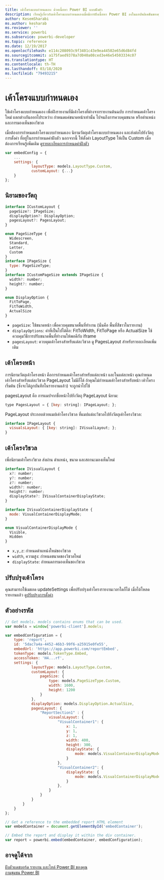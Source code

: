 ```yaml
---
title: เค้าโครงแบบกำหนดเอง ด้วยเนื้อหา Power BI แบบฝังตัว
description: เรียนรู้เกี่ยวกับเค้าโครงแบบกำหนดเองเมื่อมีการฝังเนื้อหา Power BI ลงในแอปพลิเคชันของคุณ
author: KesemSharabi
ms.author: kesharab
ms.reviewer: ''
ms.service: powerbi
ms.subservice: powerbi-developer
ms.topic: reference
ms.date: 12/19/2017
ms.openlocfilehash: e114c208093c9f3401c43e9ea44502e65d6d84fd
ms.sourcegitcommit: a175faed9378a7d040a08ced3e46e54503334c07
ms.translationtype: HT
ms.contentlocale: th-TH
ms.lasthandoff: 03/18/2020
ms.locfileid: "79493215"
---
```

# <a name="custom-layouts"></a>เค้าโครงแบบกำหนดเอง

ใช้เค้าโครงแบบกำหนดเอง เพื่อฝังรายงานที่มีเค้าโครงที่ต่างจากรายงานต้นฉบับ การกำหนดเค้าโครงใหม่ แตกต่างกันออกไประหว่าง กำหนดแค่ขนาดหน้าเท่านั้น ไปจนถึงการควบคุมขนาด หรือตำแหน่ง และการมองเห็นของวิชวล

เมื่อต้องการกำหนดเค้าโครงแบบกำหนดเอง นิยามวัตถุเค้าโครงแบบกำหนดเอง และส่งต่อไปยังวัตถุการตั้งค่า ที่อยู่ในการกำหนดค่าฝังตัว นอกจากนี้ ให้ตั้งค่า LayoutType ให้เป็น Custom เมื่อต้องการเรียนรู้เพิ่มเติม ดู[รายละเอียดการกำหนดค่าฝังตัว](https://github.com/Microsoft/PowerBI-JavaScript/wiki/Embed-Configuration-Details)

```javascript
var embedConfig = {
    ...
    settings: {
            layoutType: models.LayoutType.Custom,
            customLayout: {...}
    }
};
```

## <a name="object-definition"></a>นิยามของวัตถุ

```javascript
interface ICustomLayout {
  pageSize?: IPageSize;
  displayOption?: DisplayOption;
  pagesLayout?: PagesLayout;
}

enum PageSizeType {
  Widescreen,
  Standard,
  Letter,
  Custom
}
interface IPageSize {
  type: PageSizeType;
}
interface ICustomPageSize extends IPageSize {
  width?: number;
  height?: number;
}

enum DisplayOption {
  FitToPage,
  FitToWidth,
  ActualSize
}
```

- `pageSize`: ใช้ขนาดหน้า เพื่อควบคุมขนาดพื้นที่ทำงาน (นั่นคือ พื้นที่สีขาวในรายงาน)
- `displayOptions`: ค่าที่เป็นไปได้คือ: FitToWidth, FitToPage หรือ ActualSize ใช้ควบคุมวิธีการปรับขนาดพื้นที่ทำงานให้พอดีกับ iframe
- `pagesLayout`: ควบคุมเค้าโครงสำหรับแต่ละวิชวล ดู PagesLayout สำหรับรายละเอียดเพิ่มเติม

## <a name="pages-layout"></a>เค้าโครงหน้า

การนิยามวัตถุเค้าโครงหน้า คือการกำหนดเค้าโครงสำหรับแต่ละหน้า และในแต่ละหน้า คุณกำหนดเค้าโครงสำหรับแต่ละวิชวล
PageLayout ไม่มีก็ได้ ถ้าคุณไม่กำหนดเค้าโครงสำหรับหน้า เค้าโครงเริ่มต้น (ซึ่งจะได้ถูกบันทึกในรายงานแล้ว) จะถูกนำไปใช้

pagesLayout คือ การแมปจากชื่อหน้าไปยังวัตถุ PageLayout นิยาม:

```javascript
type PagesLayout = { [key: string]: IPageLayout; };
```

PageLayout ประกอบด้วยแมปเค้าโครงวิชวล ที่แมปแต่ละวิชวลไปยังวัตถุเค้าโครงวิชวล:

```javascript
interface IPageLayout {
  visualsLayout: { [key: string]: IVisualLayout; };
}
```

## <a name="visual-layout"></a>เค้าโครงวิชวล

เพื่อนิยามเค้าโครงวิชวล ส่งผ่าน ตำแหน่ง, ขนาด และสถานะมองเห็นใหม่

```javascript
interface IVisualLayout {
  x?: number;
  y?: number;
  z?: number;
  width?: number;
  height?: number;
  displayState?: IVisualContainerDisplayState;
}

interface IVisualContainerDisplayState {
  mode: VisualContainerDisplayMode;
}

enum VisualContainerDisplayMode {
  Visible,
  Hidden
}
```

- `x,y,z`: กำหนดตำแหน่งใหม่ของวิชวล
- `width`, ความสูง: กำหนดขนาดของวิชวลใหม่
- `displayState`: กำหนดการมองเห็นของวิชวล

## <a name="update-layout"></a>ปรับปรุงเค้าโครง

คุณสามารถใช้เมธอด updateSettings เพื่อปรับปรุงเค้าโครงรายงานเวลาใดก็ได้ เมื่อได้โหลดรายงานแล้ว ดู[ปรับปรุงการตั้งค่า](https://github.com/Microsoft/PowerBI-JavaScript/wiki/Update-Settings)

## <a name="code-example"></a>ตัวอย่างรหัส

```javascript
// Get models. models contains enums that can be used.
var models = window['powerbi-client'].models;

var embedConfiguration = {
    type: 'report',
    id: '5dac7a4a-4452-46b3-99f6-a25915e0fe55',
    embedUrl: 'https://app.powerbi.com/reportEmbed',
    tokenType: models.TokenType.Embed,
    accessToken: 'H4...rf',
    settings: {
            layoutType: models.LayoutType.Custom,
            customLayout: {
                pageSize: {
                    type: models.PageSizeType.Custom,
                    width: 1600,
                    height: 1200
                }
            },
            displayOption: models.DisplayOption.ActualSize,
            pagesLayout: {
                "ReportSection1" : {
                    visualsLayout: {
                        "VisualContainer1": {
                            x: 1,
                            y: 1,
                            z: 1,
                            width: 400,
                            height: 300,
                            displayState: {
                                mode: models.VisualContainerDisplayMode.Visible
                            }
                        },
                        "VisualContainer2": {
                            displayState: {
                                mode: models.VisualContainerDisplayMode.Hidden
                            }
                        },
                    }
                }
            }
        }
    }
};

// Get a reference to the embedded report HTML element
var embedContainer = document.getElementById('embedContainer');

// Embed the report and display it within the div container.
var report = powerbi.embed(embedContainer, embedConfiguration);
```

## <a name="see-also"></a>อาจดูได้จาก

[ฝังตัวแดชบอร์ด รายงาน และไทล์ Power BI ของคุณ](embed-sample-for-customers.md)   
[ถามชุมชน Power BI](https://community.powerbi.com/)
